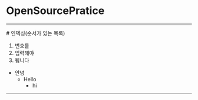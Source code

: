 # OpenSourcePratice
<hr/>
# 인덱싱(순서가 있는 목록)

1. 번호를
2. 입력해야
3. 됩니다

+ 안녕
  + Hello
    + hi
----------- 

